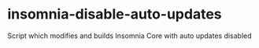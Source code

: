 # insomnia-disable-auto-updates
Script which modifies and builds Insomnia Core with auto updates disabled
